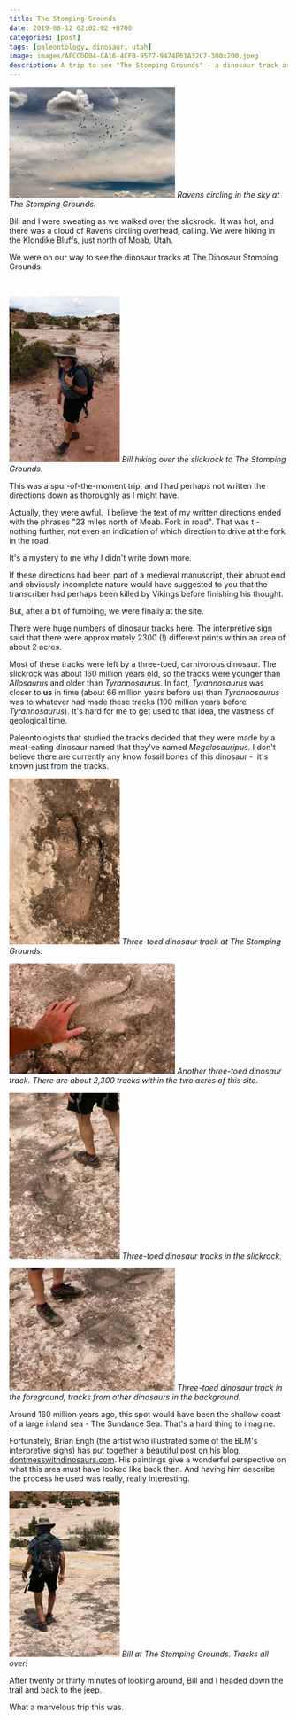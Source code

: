 ```yaml
---
title: The Stomping Grounds
date: 2019-08-12 02:02:02 +0700
categories: [post]
tags: [paleontology, dinosaur, utah]
image: images/AFCCDD04-CA16-4CF0-9577-9474E61A32C7-300x200.jpeg
description: A trip to see "The Stomping Grounds" - a dinosaur track area near Moab, Utah
---
```


![](images/AFCCDD04-CA16-4CF0-9577-9474E61A32C7-300x200.jpeg) *Ravens circling in the sky at The Stomping Grounds.*

Bill and I were sweating as we walked over the slickrock.  It was hot, and there was a cloud of Ravens circling overhead, calling. We were hiking in the Klondike Bluffs, just north of Moab, Utah.

We were on our way to see the dinosaur tracks at The Dinosaur Stomping Grounds.

<!--more-->

 

![](images/F8DCD4BC-CEB7-40FB-81C6-EF7F30368449-200x300.jpeg) *Bill hiking over the slickrock to The Stomping Grounds.*

This was a spur-of-the-moment trip, and I had perhaps not written the directions down as thoroughly as I might have.

Actually, they were awful.  I believe the text of my written directions ended with the phrases "23 miles north of Moab. Fork in road". That was t - nothing further, not even an indication of which direction to drive at the fork in the road.

It's a mystery to me why I didn't write down more.

If these directions had been part of a medieval manuscript, their abrupt end and obviously incomplete nature would have suggested to you that the transcriber had perhaps been killed by Vikings before finishing his thought.

But, after a bit of fumbling, we were finally at the site.

There were huge numbers of dinosaur tracks here. The interpretive sign said that there were approximately 2300 (!) different prints within an area of about 2 acres.

Most of these tracks were left by a three-toed, carnivorous dinosaur. The slickrock was about 160 million years old, so the tracks were younger than _Allosaurus_ and older than _Tyrannosaurus_. In fact, _Tyrannosaurus_ was closer to **us** in time (about 66 million years before us) than _Tyrannosaurus_ was to whatever had made these tracks (100 million years before _Tyrannosaurus_). It's hard for me to get used to that idea, the vastness of geological time.

Paleontologists that studied the tracks decided that they were made by a meat-eating dinosaur named that they've named _Megalosauripus_. I don't believe there are currently any know fossil bones of this dinosaur -  it's known just from the tracks.

![](images/C6B097D9-4AE3-42D9-BC9B-D9E7C2250CCB-200x300.jpeg) *Three-toed dinosaur track at The Stomping Grounds.*

![](images/0B48B5EB-ABB0-42AA-BD96-AD8712A8DEE7-300x200.jpeg) *Another three-toed dinosaur track. There are about 2,300 tracks within the two acres of this site.*

![](images/C5AB5EE0-0806-443F-B7A0-4CC2AD6A5F94-200x300.jpeg) *Three-toed dinosaur tracks in the slickrock.*

![](images/B67C0336-F0FD-4A98-AA6F-C11B5822328C-300x221.jpeg) *Three-toed dinosaur track in the foreground, tracks from other dinosaurs in the background.*

Around 160 million years ago, this spot would have been the shallow coast of a large inland sea - The Sundance Sea. That's a hard thing to imagine.

Fortunately, Brian Engh (the artist who illustrated some of the BLM's interpretive signs) has put together a beautiful post on his blog, [dontmesswithdinosaurs.com](http://dontmesswithdinosaurs.com/?page_id=392). His paintings give a wonderful perspective on what this area must have looked like back then. And having him describe the process he used was really, really interesting.

![](images/872F8B03-2808-4D46-84E7-E955DD97CDEE-200x300.jpeg) *Bill at The Stomping Grounds. Tracks all over!*

After twenty or thirty minutes of looking around, Bill and I headed down the trail and back to the jeep.

What a marvelous trip this was.